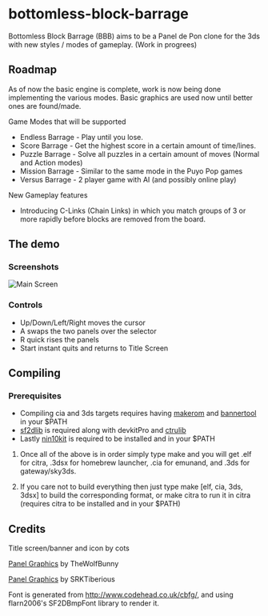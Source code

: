 # bottomless-block-barrage
Bottomless Block Barrage (BBB) aims to be a Panel de Pon clone for the 3ds with new styles / modes of gameplay.  (Work in progrees)

## Roadmap
As of now the basic engine is complete, work is now being done implementing the various modes.  Basic graphics are used now until better ones are found/made.

Game Modes that will be supported
* Endless Barrage - Play until you lose.
* Score Barrage - Get the highest score in a certain amount of time/lines.
* Puzzle Barrage - Solve all puzzles in a certain amount of moves (Normal and Action modes)
* Mission Barrage - Similar to the same mode in the Puyo Pop games
* Versus Barrage - 2 player game with AI (and possibly online play)

New Gameplay features
* Introducing C-Links (Chain Links) in which you match groups of 3 or more rapidly before blocks are removed from the board.


## The demo
### Screenshots
![Main Screen](https://github.com/TricksterGuy/bottomless-block-barrage/blob/master/screenshots/endless_wip.png)

### Controls
* Up/Down/Left/Right moves the cursor
* A swaps the two panels over the selector
* R quick rises the panels
* Start instant quits and returns to Title Screen


## Compiling
### Prerequisites
* Compiling cia and 3ds targets requires having [makerom](https://github.com/profi200/Project_CTR) and [bannertool](https://github.com/Steveice10/bannertool) in your $PATH
* [sf2dlib](https://github.com/xerpi/sf2dlib) is required along with devkitPro and [ctrulib](https://github.com/smealum/ctrulib)
* Lastly [nin10kit](https://github.com/TricksterGuy/nin10kit) is required to be installed and in your $PATH

1) Once all of the above is in order simply type make and you will get .elf for citra, .3dsx for homebrew launcher, .cia for emunand, and .3ds for gateway/sky3ds.

2) If you care not to build everything then just type make [elf, cia, 3ds, 3dsx] to build the corresponding format, or make citra to run it in citra (requires citra to be installed and in your $PATH)

## Credits
Title screen/banner and icon by cots

[Panel Graphics](http://thewolfbunny.deviantart.com/art/Pokemon-Puzzle-Challenge-Panels-TA-Style-510289235) by TheWolfBunny

[Panel Graphics](https://github.com/TricksterGuy/bottomless-block-barrage/blob/master/graphics/panels2_gfx.png) by SRKTiberious

Font is generated from http://www.codehead.co.uk/cbfg/, and using flarn2006's SF2DBmpFont library to render it.
